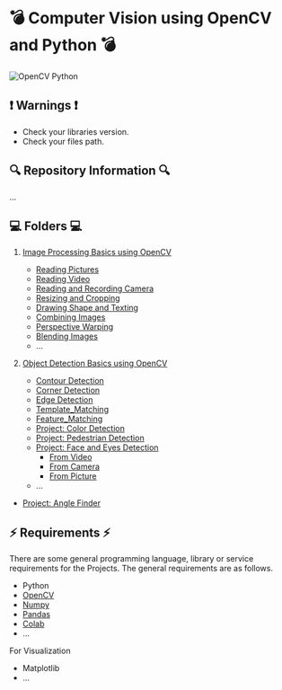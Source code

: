 # 💣 Computer Vision using OpenCV and Python 💣

![OpenCV Python](https://miro.medium.com/max/568/1*4NGm_eV4mR2gx-BcuWACYQ.png)

## ❗ Warnings ❗

* Check your libraries version.
* Check your files path.

## 🔍 Repository Information 🔍

...

## 💻 Folders 💻

1. [Image Processing Basics using OpenCV](https://github.com/alicenkbaytop/Computer-Vision-OpenCV-Python/tree/main/image_processing_with_opencv)
   * [Reading Pictures](https://github.com/alicenkbaytop/Computer-Vision-OpenCV-Python/tree/main/image_processing_with_opencv/reading_pic)
   * [Reading Video](https://github.com/alicenkbaytop/Computer-Vision-OpenCV-Python/tree/main/image_processing_with_opencv/reading_video)
   * [Reading and Recording Camera](https://github.com/alicenkbaytop/Computer-Vision-OpenCV-Python/tree/main/image_processing_with_opencv/reading_and_recording_cam)
   * [Resizing and Cropping](https://github.com/alicenkbaytop/Computer-Vision-OpenCV-Python/tree/main/image_processing_with_opencv/resizing_and_cropping)
   * [Drawing Shape and Texting](https://github.com/alicenkbaytop/Computer-Vision-OpenCV-Python/tree/main/image_processing_with_opencv/shape_and_text)
   * [Combining Images](https://github.com/alicenkbaytop/Computer-Vision-OpenCV-Python/tree/main/image_processing_with_opencv/combining_images)
   * [Perspective Warping](https://github.com/alicenkbaytop/Computer-Vision-OpenCV-Python/tree/main/image_processing_with_opencv/perspective_warping)
   * [Blending Images](https://github.com/alicenkbaytop/Computer-Vision-OpenCV-Python/tree/main/image_processing_with_opencv/blending_images)
   * ...

2. [Object Detection Basics using OpenCV](https://github.com/alicenkbaytop/Computer-Vision-OpenCV-Python/tree/main/opencv_object_detection)
   * [Contour Detection](https://github.com/alicenkbaytop/Computer-Vision-OpenCV-Python/tree/main/opencv_object_detection/contour_detection)
   * [Corner Detection](https://github.com/alicenkbaytop/Computer-Vision-OpenCV-Python/tree/main/opencv_object_detection/corner_detection)
   * [Edge Detection](https://github.com/alicenkbaytop/Computer-Vision-OpenCV-Python/tree/main/opencv_object_detection/edge_detection)
   * [Template_Matching](https://github.com/alicenkbaytop/Computer-Vision-OpenCV-Python/tree/main/opencv_object_detection/template_matching)
   * [Feature_Matching](https://github.com/alicenkbaytop/Computer-Vision-OpenCV-Python/tree/main/opencv_object_detection/feature_matching)
   * [Project: Color Detection](https://github.com/alicenkbaytop/Computer-Vision-OpenCV-Python/tree/main/opencv_object_detection/color_detection_with_opencv)
   * [Project: Pedestrian Detection](https://github.com/alicenkbaytop/Computer-Vision-OpenCV-Python/tree/main/opencv_object_detection/pedestrian_detection)
   * [Project: Face and Eyes Detection](https://github.com/alicenkbaytop/Computer-Vision-OpenCV-Python/tree/main/opencv_face_detection)
     * [From Video](https://github.com/alicenkbaytop/Computer-Vision-OpenCV-Python/tree/main/opencv_face_detection/face_det_vid)
     * [From Camera](https://github.com/alicenkbaytop/Computer-Vision-OpenCV-Python/tree/main/opencv_face_detection/face_det_cam)
     * [From Picture](https://github.com/alicenkbaytop/Computer-Vision-OpenCV-Python/tree/main/opencv_face_detection/face_det_pic)
   * ...  
- [Project: Angle Finder](https://github.com/alicenkbaytop/Computer-Vision-OpenCV-Python/tree/main/angle_finder)
## ⚡ Requirements ⚡

There are some general programming language, library or service requirements for the Projects. The general requirements are as follows.
 *  Python
 *  [OpenCV](https://medium.com/@baytop.alicenk/face-detection-using-python-and-opencv-for-beginners-8b45d47b37f9)
 *  [Numpy](https://medium.com/@baytop.alicenk/numpy-%C3%B6%C4%9Frenmek-0-d7b35876adfe)
 *  [Pandas](https://medium.com/@baytop.alicenk/pandas-%C3%B6%C4%9Frenmek-0-64ad05faf8e8)
 *  [Colab](https://medium.com/developer-student-clubs-altinbas/colab-guide-for-beginners-394f66b59d20)
 * ...
 
For Visualization
 *	Matplotlib
 * ...
